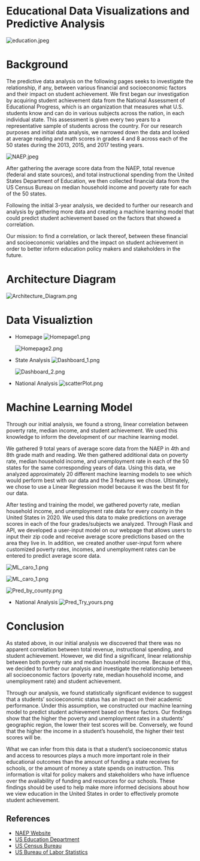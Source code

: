 # Educational Data Visualizations and Predictive Analysis

![education.jpeg](https://github.com/PeiDay/Student_Performance_Prediction/blob/main/static/images/Education.jpeg)


# Background

The predictive data analysis on the following pages seeks to investigate the relationship, if any, between various financial and socioeconomic factors and their impact on student achievement. We first began our investigation by acquiring student achievement data from the National Assessment of Educational Progress, which is an organization that measures what U.S. students know and can do in various subjects across the nation, in each individual state. This assessment is given every two years to a representative sample of students across the country. For our research purposes and initial data analysis, we narrowed down the data and looked at average reading and math scores in grades 4 and 8 across each of the 50 states during the 2013, 2015, and 2017 testing years.

 ![NAEP.jpeg](https://github.com/PeiDay/Student_Performance_Prediction/blob/main/static/images/NCES.png)

After gathering the average score data from the NAEP, total revenue (federal and state sources), and total instructional spending from the United States Department of Education, we then collected financial data from the US Census Bureau on median household income and poverty rate for each of the 50 states.

Following the initial 3-year analysis, we decided to further our research and analysis by gathering more data and creating a machine learning model that could predict student achievement based on the factors that showed a correlation. 

Our mission: to find a correlation, or lack thereof, between these financial and socioeconomic variables and the impact on student achievement in order to better inform education policy makers and stakeholders in the future.


# Architecture Diagram
![Architecture_Diagram.png](https://github.com/PeiDay/Student_Performance_Prediction/blob/main/static/images/Architecture_Diagram.png)


# Data Visualiztion

* Homepage
![Homepage1.png](https://github.com/PeiDay/Student_Performance_Prediction/blob/main/static/images/Homepage1.png)

  ![Homepage2.png](https://github.com/PeiDay/Student_Performance_Prediction/blob/main/static/images/Homepage2.png)


* State Analysis
![Dashboard_1.png](https://github.com/PeiDay/Student_Performance_Prediction/blob/main/static/images/dashboard_1.png)


  ![Dashboard_2.png](https://github.com/PeiDay/Student_Performance_Prediction/blob/main/static/images/dashboard_2.png)

* National Analysis
![scatterPlot.png](https://github.com/PeiDay/Student_Performance_Prediction/blob/main/static/images/scatterPlot.png)

# Machine Learning Model
Through our initial analysis, we found a strong, linear correlation between poverty rate, median income, and student achievement. We used this knowledge to inform the development of our machine learning model. 

We gathered 9 total years of average score data from the NAEP in 4th and 8th grade math and reading. We then gathered additional data on poverty rate, median household income, and unemployment rate in each of the 50 states for the same corresponding years of data. Using this data, we analyzed approximately 20 different machine learning models to see which would perform best with our data and the 3 features we chose. Ultimately, we chose to use a Linear Regression model because it was the best fit for our data.

After testing and training the model, we gathered poverty rate, median household income, and unemployment rate data for every county in the United States in 2020. We used this data to make predictions on average scores in each of the four grades/subjects we analyzed. Through Flask and API, we developed a user-input model on our webpage that allows users to input their zip code and receive average score predictions based on the area they live in. In addition, we created another user-input form where customized poverty rates, incomes, and unemployment rates can be entered to predict average score data.

![ML_caro_1.png](https://github.com/PeiDay/Student_Performance_Prediction/blob/main/static/images/ML_caro_1.png)

![ML_caro_1.png](https://github.com/PeiDay/Student_Performance_Prediction/blob/main/static/images/ML_caro_2.png)

![Pred_by_county.png](https://github.com/PeiDay/Student_Performance_Prediction/blob/main/static/images/Pred_by_county.png)

* National Analysis
![Pred_Try_yours.png](https://github.com/PeiDay/Student_Performance_Prediction/blob/main/static/images/Pred_Try_yours.png)


# Conclusion
As stated above, in our initial analysis we discovered that there was no apparent correlation between total revenue, instructional spending, and student achievement. However, we did find a significant, linear relationship between both poverty rate and median household income. Because of this, we decided to further our analysis and investigate the relationship between all socioeconomic factors (poverty rate, median household income, and unemployment rate) and student achievement.

Through our analysis, we found statistically significant evidence to suggest that a students’ socioeconomic status has an impact on their academic performance. Under this assumption, we constructed our machine learning model to predict student achievement based on these factors. Our findings show that the higher the poverty and unemployment rates in a students’ geographic region, the lower their test scores will be. Conversely, we found that the higher the income in a student’s household, the higher their test scores will be. 

What we can infer from this data is that a student’s socioeconomic status and access to resources plays a much more important role in their educational outcomes than the amount of funding a state receives for schools, or the amount of money a state spends on instruction. This information is vital for policy makers and stakeholders who have influence over the availability of funding and resources for our schools. These findings should be used to help make more informed decisions about how we view education in the United States in order to effectively promote student achievement.

## References
* [NAEP Website](https://nces.ed.gov/nationsreportcard/about/)
* [US Education Department](https://eddataexpress.ed.gov/)
* [US Census Bureau](https://data.census.gov/cedsci/)
* [US Bureau of Labor Statistics](https://www.bls.gov/)
